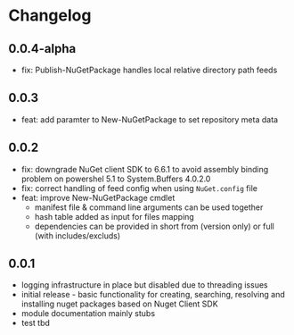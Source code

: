 # Changelog

## 0.0.4-alpha
- fix: Publish-NuGetPackage handles local relative directory path feeds

## 0.0.3
- feat: add paramter to New-NuGetPackage to set repository meta data

## 0.0.2
- fix: downgrade NuGet client SDK to 6.6.1 to avoid assembly binding problem on
  powershel 5.1 to System.Buffers 4.0.2.0
- fix: correct handling of feed config when using `NuGet.config` file
- feat: improve New-NuGetPackage cmdlet
  - manifest file & command line arguments can be used together
  - hash table added as input for files mapping
  - dependencies can be provided in short from (version only) or full (with includes/excluds)

## 0.0.1
- logging infrastructure in place but disabled due to threading issues
- initial release - basic functionality for creating, searching, resolving and installing
  nuget packages based on Nuget Client SDK
- module documentation mainly stubs
- test tbd

